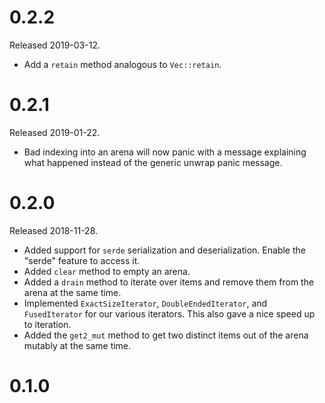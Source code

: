 # 0.2.2

Released 2019-03-12.

* Add a `retain` method analogous to `Vec::retain`.

# 0.2.1

Released 2019-01-22.

* Bad indexing into an arena will now panic with a message explaining what
  happened instead of the generic unwrap panic message.

# 0.2.0

Released 2018-11-28.

* Added support for `serde` serialization and deserialization. Enable the
  "serde" feature to access it.
* Added `clear` method to empty an arena.
* Added a `drain` method to iterate over items and remove them from the arena at
  the same time.
* Implemented `ExactSizeIterator`, `DoubleEndedIterator`, and `FusedIterator`
  for our various iterators. This also gave a nice speed up to iteration.
* Added the `get2_mut` method to get two distinct items out of the arena mutably
  at the same time.

# 0.1.0
